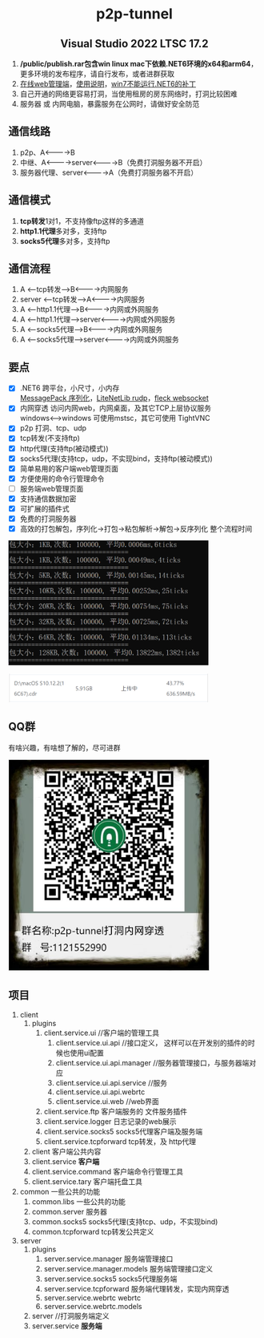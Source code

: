 <!--
 * @Author: snltty
 * @Date: 2021-08-22 14:09:03
 * @LastEditors: snltty
 * @LastEditTime: 2022-08-01 16:17:49
 * @version: v1.0.0
 * @Descripttion: 功能说明
 * @FilePath: \client.service.ui.webd:\Desktop\p2p-tunnel\README.md
-->
<div align="center">

# p2p-tunnel
## Visual Studio 2022 LTSC 17.2

</div>

1. **/public/publish.rar包含win linux mac下依赖.NET6环境的x64和arm64**，更多环境的发布程序，请自行发布，或者进群获取
2. <a href="http://snltty.gitee.io/p2p-tunnel/" target="_blank">在线web管理端</a>，<a href="https://www.cnblogs.com/snltty/" target="_blank">使用说明</a>，<a href="https://update7.simplix.info/UpdatePack7R2.exe" target="_blank">win7不能运行.NET6的补丁</a>
3. 自己开通的网络更容易打洞，当使用租房的房东网络时，打洞比较困难
4. 服务器 或 内网电脑，暴露服务在公网时，请做好安全防范

## 通信线路
1. p2p、A<---->B
2. 中继、A<---->server<---->B（免费打洞服务器不开启）
3. 服务器代理、server<---->A（免费打洞服务器不开启）

## 通信模式
1. **tcp转发**1对1，不支持像ftp这样的多通道
2. **http1.1代理**多对多，支持ftp
3. **socks5代理**多对多，支持ftp

## 通信流程
1. A <--tcp转发-->B<---->内网服务
2. server <--tcp转发-->A<---->内网服务
3. A <--http1.1代理-->B<---->内网或外网服务
4. A <--http1.1代理-->server<---->内网或外网服务
5. A <--socks5代理-->B<---->内网或外网服务
6. A <--socks5代理-->server<---->内网或外网服务
  
## 要点
- [x] .NET6 跨平台，小尺寸，小内存<br><a href="https://github.com/neuecc/MessagePack-CSharp" target="_blank">MessagePack 序列化</a>，<a href="https://github.com/RevenantX/LiteNetLib" target="_blank">LiteNetLib rudp</a>，<a href="https://github.com/statianzo/Fleck" target="_blank">fleck websocket</a>
- [x] 内网穿透 访问内网web，内网桌面，及其它TCP上层协议服务<br>windows<-->windows 可使用mstsc，其它可使用 TightVNC
- [x] p2p 打洞、tcp、udp
- [x] tcp转发(不支持ftp)
- [x] http代理(支持ftp(被动模式))
- [x] socks5代理(支持tcp，udp，不实现bind，支持ftp(被动模式))
- [x] 简单易用的客户端web管理页面
- [x] 方便使用的命令行管理命令
- [ ] 服务端web管理页面
- [x] 支持通信数据加密
- [x] 可扩展的插件式
- [x] 免费的打洞服务器
- [x] 高效的打包解包，序列化->打包->粘包解析->解包->反序列化 整个流程时间
<p><img src="./public/screenshot/speed.png" width="400"></p>
<p><img src="./public/screenshot/file-speed.png" width="400"></p>

## QQ群
有啥兴趣，有啥想了解的，尽可进群
<p><img src="./public/screenshot/qrcode.jpg" style="border:1px solid #ddd;" width="400"></p>

## 项目
1. client
    1. plugins
        1. client.service.ui //客户端的管理工具
            1. client.service.ui.api  //接口定义， 这样可以在开发别的插件的时候也使用ui配置
            2. client.service.ui.api.manager    //服务器管理接口，与服务器端对应
            3. client.service.ui.api.service //服务
            4. client.service.ui.api.webrtc
            5. client.service.ui.web //web界面
        2. client.service.ftp 客户端服务的  文件服务插件
        3. client.service.logger  日志记录的web展示
        4. client.service.socks5  socks5代理客户端及服务端
        5. client.service.tcpforward tcp转发，及 http代理
    2. client 客户端公共内容
    3. client.service **客户端**
    4. client.service.command 客户端命令行管理工具
    5. client.service.tary 客户端托盘工具
2. common 一些公共的功能
    1. common.libs 一些公共的功能
    2. common.server 服务器
    3. common.socks5 socks5代理(支持tcp、udp，不实现bind)
    4. common.tcpforward tcp转发公共定义
3. server
    1. plugins
        1. server.service.manager 服务端管理接口
        2. server.service.manager.models 服务端管理接口定义
        3. server.service.socks5 socks5代理服务端
        4. server.service.tcpforward 服务端代理转发，实现内网穿透
        5. server.service.webrtc webrtc
        6. server.service.webrtc.models
    2. server //打洞服务端定义
    3. server.service **服务端**

